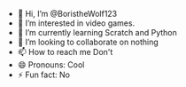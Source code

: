 - 👋 Hi, I’m @BoristheWolf123
- 👀 I’m interested in video games.
- 🌱 I’m currently learning Scratch and Python
- 💞️ I’m looking to collaborate on nothing
- 📫 How to reach me Don't
- 😄 Pronouns: Cool
- ⚡ Fun fact: No

<!---
BoristheWolf123/BoristheWolf123 is a ✨ special ✨ repository because its `README.md` (this file) appears on your GitHub profile.
You can click the Preview link to take a look at your changes.
--->
